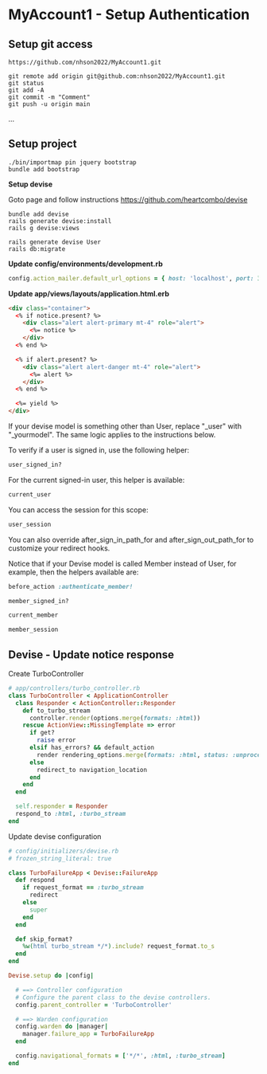 # MyAccount1 - Setup Authentication

## Setup git access
```
https://github.com/nhson2022/MyAccount1.git

git remote add origin git@github.com:nhson2022/MyAccount1.git
git status
git add -A
git commit -m "Comment"
git push -u origin main
```
...
## Setup project
```hash
./bin/importmap pin jquery bootstrap
bundle add bootstrap
```

**Setup devise**

Goto page and follow instructions https://github.com/heartcombo/devise
```hash
bundle add devise
rails generate devise:install
rails g devise:views

rails generate devise User
rails db:migrate
```

**Update config/environments/development.rb**
```rb
config.action_mailer.default_url_options = { host: 'localhost', port: 3000 }
```
**Update app/views/layouts/application.html.erb**
```html
<div class="container">
  <% if notice.present? %>
    <div class="alert alert-primary mt-4" role="alert">
      <%= notice %>
    </div>
  <% end %>

  <% if alert.present? %>
    <div class="alert alert-danger mt-4" role="alert">
      <%= alert %>
    </div>
  <% end %>

  <%= yield %>
</div>
```
If your devise model is something other than User, replace "_user" with "_yourmodel". The same logic applies to the instructions below.

To verify if a user is signed in, use the following helper:
```rb
user_signed_in?
```
For the current signed-in user, this helper is available:
```rb
current_user
```
You can access the session for this scope:
```rb
user_session
```
You can also override after_sign_in_path_for and after_sign_out_path_for to customize your redirect hooks.

Notice that if your Devise model is called Member instead of User, for example, then the helpers available are:
```rb
before_action :authenticate_member!

member_signed_in?

current_member

member_session
```

## Devise - Update notice response

Create TurboController
```rb
# app/controllers/turbo_controller.rb
class TurboController < ApplicationController
  class Responder < ActionController::Responder
    def to_turbo_stream
      controller.render(options.merge(formats: :html))
    rescue ActionView::MissingTemplate => error
      if get?
        raise error
      elsif has_errors? && default_action
        render rendering_options.merge(formats: :html, status: :unprocessable_entity)
      else
        redirect_to navigation_location
      end
    end
  end

  self.responder = Responder
  respond_to :html, :turbo_stream
end
```

Update devise configuration
```rb
# config/initializers/devise.rb
# frozen_string_literal: true

class TurboFailureApp < Devise::FailureApp
  def respond
    if request_format == :turbo_stream
      redirect
    else
      super
    end
  end

  def skip_format?
    %w(html turbo_stream */*).include? request_format.to_s
  end
end

Devise.setup do |config|

  # ==> Controller configuration
  # Configure the parent class to the devise controllers.
  config.parent_controller = 'TurboController'

  # ==> Warden configuration
  config.warden do |manager|
    manager.failure_app = TurboFailureApp
  end

  config.navigational_formats = ['*/*', :html, :turbo_stream]
end
```

